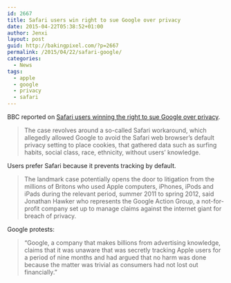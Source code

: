 ```yaml
---
id: 2667
title: Safari users win right to sue Google over privacy
date: 2015-04-22T05:38:52+01:00
author: Jenxi
layout: post
guid: http://bakingpixel.com/?p=2667
permalink: /2015/04/22/safari-google/
categories:
  - News
tags:
  - apple
  - google
  - privacy
  - safari
---
```

BBC reported on [Safari users winning the right to sue Google over privacy](http://www.bbc.com/news/technology-32083188).

> The case revolves around a so-called Safari workaround, which allegedly allowed Google to avoid the Safari web browser&#8217;s default privacy setting to place cookies, that gathered data such as surfing habits, social class, race, ethnicity, without users&#8217; knowledge. 

Users prefer Safari because it prevents tracking by default.

> The landmark case potentially opens the door to litigation from the millions of Britons who used Apple computers, iPhones, iPods and iPads during the relevant period, summer 2011 to spring 2012, said Jonathan Hawker who represents the Google Action Group, a not-for-profit company set up to manage claims against the internet giant for breach of privacy. 

Google protests:

> &#8220;Google, a company that makes billions from advertising knowledge, claims that it was unaware that was secretly tracking Apple users for a period of nine months and had argued that no harm was done because the matter was trivial as consumers had not lost out financially.&#8221;